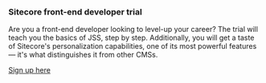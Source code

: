 ### Sitecore front-end developer trial

Are you a front-end developer looking to level-up your career? The trial will teach you the basics of JSS, step by step. Additionally, you will get a taste of Sitecore's personalization capabilities, one of its most powerful features — it's what distinguishes it from other CMSs.

[Sign up here](https://www.sitecore.com/knowledge-center/getting-started/developer-trial)
